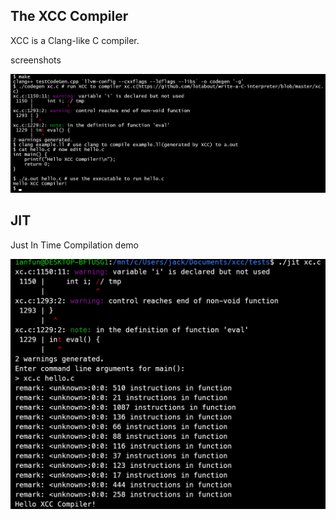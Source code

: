 ## The XCC Compiler

XCC is a Clang-like C compiler.

screenshots

![](screenshots.png)

## JIT

Just In Time Compilation demo

![](jit.png)

